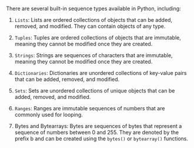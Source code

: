 There are several built-in sequence types available in Python, including:

1. `Lists`: Lists are ordered collections of objects that can be added, removed, and modified. They can contain objects of any type.

2. `Tuples`: Tuples are ordered collections of objects that are immutable, meaning they cannot be modified once they are created.

3. `Strings`: Strings are sequences of characters that are immutable, meaning they cannot be modified once they are created.

4. `Dictionaries`: Dictionaries are unordered collections of key-value pairs that can be added, removed, and modified.

5. `Sets`: Sets are unordered collections of unique objects that can be added, removed, and modified.

6. `Ranges`: Ranges are immutable sequences of numbers that are commonly used for looping.

7. Bytes and Bytearrays: Bytes are sequences of bytes that represent a sequence of numbers between 0 and 255. They are denoted by the prefix b and can be created using the `bytes()` or `bytearray()` functions.
